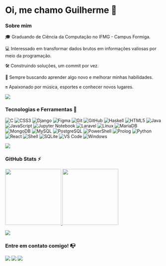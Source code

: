 # Oi, me chamo Guilherme 👋

### Sobre mim

🎓 Graduando de Ciência da Computação no IFMG - Campus Formiga.

💻 Interessado em transformar dados brutos em informações valiosas por meio da programação.

🛠️ Construindo soluções, um commit por vez.

🚀 Sempre buscando aprender algo novo e melhorar minhas habilidades.

🔛 Apaixonado por música, esportes e conhecer novos lugares.

<a href="https://www.youtube.com/watch?v=dQw4w9WgXcQ"><img src="https://user-images.githubusercontent.com/73097560/115834477-dbab4500-a447-11eb-908a-139a6edaec5c.gif"></a>

### Tecnologias e Ferramentas 🔧

<!-- (Aqui você pode adicionar tecnologias que aprendeu no curso, já listamos algumas delas, e outras que já domina)) -->

![C](https://img.shields.io/badge/c-%2300599C.svg?style=for-the-badge&logo=c&logoColor=white)
![CSS3](https://img.shields.io/badge/css3-%231572B6.svg?style=for-the-badge&logo=css3&logoColor=white)
![Django](https://img.shields.io/badge/django-%23092E20.svg?style=for-the-badge&logo=django&logoColor=white)
![Figma](https://img.shields.io/badge/figma-%23F24E1E.svg?style=for-the-badge&logo=figma&logoColor=white)
![Git](https://img.shields.io/badge/git-%23F05033.svg?style=for-the-badge&logo=git&logoColor=white)
![GitHub](https://img.shields.io/badge/github-%23121011.svg?style=for-the-badge&logo=github&logoColor=white)
![Haskell](https://img.shields.io/badge/haskell-%235D4F85.svg?style=for-the-badge&logo=haskell&logoColor=white)
![HTML5](https://img.shields.io/badge/html5-%23E34F26.svg?style=for-the-badge&logo=html5&logoColor=white)
![Java](https://img.shields.io/badge/java-%23ED8B00.svg?style=for-the-badge&logo=openjdk&logoColor=white)
![JavaScript](https://img.shields.io/badge/javascript-%23323330.svg?style=for-the-badge&logo=javascript&logoColor=%23F7DF1E)
![Jupyter Notebook](https://img.shields.io/badge/Jupyter-%23F37626.svg?style=for-the-badge&logo=jupyter&logoColor=white)
![Laravel](https://img.shields.io/badge/laravel-%23FF2D20.svg?style=for-the-badge&logo=laravel&logoColor=white)
![Linux](https://img.shields.io/badge/linux-%23FCC624.svg?style=for-the-badge&logo=linux&logoColor=black)
![MariaDB](https://img.shields.io/badge/mariadb-%23003545.svg?style=for-the-badge&logo=mariadb&logoColor=white)
![MongoDB](https://img.shields.io/badge/mongodb-%2347A248.svg?style=for-the-badge&logo=mongodb&logoColor=white)
![MySQL](https://img.shields.io/badge/mysql-%2300f.svg?style=for-the-badge&logo=mysql&logoColor=white)
![PostgreSQL](https://img.shields.io/badge/postgresql-%23316192.svg?style=for-the-badge&logo=postgresql&logoColor=white)
![PowerShell](https://img.shields.io/badge/powershell-%235391FE.svg?style=for-the-badge&logo=powershell&logoColor=white)
![Prolog](https://img.shields.io/badge/prolog-%23E61B23.svg?style=for-the-badge&logo=prolog&logoColor=white)
![Python](https://img.shields.io/badge/python-%2314354C.svg?style=for-the-badge&logo=python&logoColor=white)
![React](https://img.shields.io/badge/react-%2320232a.svg?style=for-the-badge&logo=react&logoColor=%2361DAFB)
![Shell](https://img.shields.io/badge/shell_script-%23121011.svg?style=for-the-badge&logo=gnu-bash&logoColor=white)
![SQLite](https://img.shields.io/badge/sqlite-%2307405e.svg?style=for-the-badge&logo=sqlite&logoColor=white)
![VS Code](https://img.shields.io/badge/VS%20Code-0078d7.svg?style=for-the-badge&logo=visual-studio-code&logoColor=white)
![Windows](https://img.shields.io/badge/windows-%230078D6.svg?style=for-the-badge&logo=windows&logoColor=white)

<a href="https://www.youtube.com/watch?v=dQw4w9WgXcQ"><img src="https://user-images.githubusercontent.com/73097560/115834477-dbab4500-a447-11eb-908a-139a6edaec5c.gif"></a>

### GitHub Stats ⚡
<div>
  <a href="https://github.com/guigovs">
  <img height="180em" src="https://github-readme-stats.vercel.app/api/top-langs/?username=guigovs&layout=compact&langs_count=7&theme=dracula"/>
  <img height="180em" src="https://github-readme-stats.vercel.app/api?username=guigovs&show_icons=true&theme=dracula&include_all_commits=true&count_private=true"/>
  <p>
</div>

<a href="https://www.youtube.com/watch?v=dQw4w9WgXcQ"><img src="https://user-images.githubusercontent.com/73097560/115834477-dbab4500-a447-11eb-908a-139a6edaec5c.gif"></a>

### Entre em contato comigo! 📭
<div>
  <a href="mailto:guilhermedias2501@gmail.com" target="_blank"><img src="https://img.shields.io/badge/-Email-D14836?style=for-the-badge&logo=gmail&logoColor=white" target="_blank"></a>
  <a href="https://www.linkedin.com/in/guilhermemascarenhas0" target="_blank"><img src="https://img.shields.io/badge/-LinkedIn-%230077B5?style=for-the-badge&logo=linkedin&logoColor=white" target="_blank"></a>   
  <a href="https://instagram.com/guim_dias" target="_blank"><img src="https://img.shields.io/badge/-Instagram-%23E4405F?style=for-the-badge&logo=instagram&logoColor=white" target="_blank"></a>
</div>

